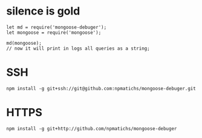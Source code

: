 # silence is gold

```
let md = require('mongoose-debuger');
let mongoose = require('mongoose');

md(mongoose);
// now it will print in logs all queries as a string;

```

# SSH
```
npm install -g git+ssh://git@github.com:npmatichs/mongoose-debuger.git
```

# HTTPS

```
npm install -g git+http://github.com/npmatichs/mongoose-debuger
```